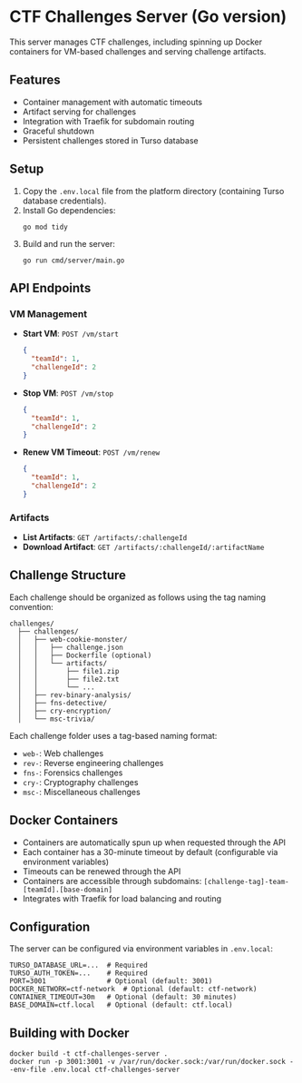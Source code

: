 # CTF Challenges Server (Go version)

This server manages CTF challenges, including spinning up Docker containers for VM-based challenges and serving challenge artifacts.

## Features

- Container management with automatic timeouts
- Artifact serving for challenges
- Integration with Traefik for subdomain routing
- Graceful shutdown
- Persistent challenges stored in Turso database

## Setup

1. Copy the `.env.local` file from the platform directory (containing Turso database credentials).
2. Install Go dependencies:
   ```
   go mod tidy
   ```
3. Build and run the server:
   ```
   go run cmd/server/main.go
   ```

## API Endpoints

### VM Management

- **Start VM**: `POST /vm/start`
  ```json
  {
    "teamId": 1,
    "challengeId": 2
  }
  ```

- **Stop VM**: `POST /vm/stop`
  ```json
  {
    "teamId": 1,
    "challengeId": 2
  }
  ```

- **Renew VM Timeout**: `POST /vm/renew`
  ```json
  {
    "teamId": 1,
    "challengeId": 2
  }
  ```

### Artifacts

- **List Artifacts**: `GET /artifacts/:challengeId`
- **Download Artifact**: `GET /artifacts/:challengeId/:artifactName`

## Challenge Structure

Each challenge should be organized as follows using the tag naming convention:

```
challenges/
  ├── challenges/
  │   ├── web-cookie-monster/
  │   │   ├── challenge.json
  │   │   ├── Dockerfile (optional)
  │   │   └── artifacts/
  │   │       ├── file1.zip
  │   │       ├── file2.txt
  │   │       └── ...
  │   ├── rev-binary-analysis/
  │   ├── fns-detective/
  │   ├── cry-encryption/
  │   └── msc-trivia/
```

Each challenge folder uses a tag-based naming format:
- `web-`: Web challenges
- `rev-`: Reverse engineering challenges
- `fns-`: Forensics challenges
- `cry-`: Cryptography challenges
- `msc-`: Miscellaneous challenges

## Docker Containers

- Containers are automatically spun up when requested through the API
- Each container has a 30-minute timeout by default (configurable via environment variables)
- Timeouts can be renewed through the API
- Containers are accessible through subdomains: `[challenge-tag]-team-[teamId].[base-domain]`
- Integrates with Traefik for load balancing and routing

## Configuration

The server can be configured via environment variables in `.env.local`:

```
TURSO_DATABASE_URL=...  # Required
TURSO_AUTH_TOKEN=...    # Required
PORT=3001               # Optional (default: 3001)
DOCKER_NETWORK=ctf-network  # Optional (default: ctf-network)
CONTAINER_TIMEOUT=30m   # Optional (default: 30 minutes)
BASE_DOMAIN=ctf.local   # Optional (default: ctf.local)
```

## Building with Docker

```
docker build -t ctf-challenges-server .
docker run -p 3001:3001 -v /var/run/docker.sock:/var/run/docker.sock --env-file .env.local ctf-challenges-server
``` 
